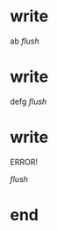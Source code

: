 # write
  a<!--M:R0-->b
_flush_

# write
  d<!--/M:R0-->efg
_flush_

# write
  <script>R_M = REORDER_RUNTIME;</script><noscript id="M:R0">ERROR!</noscript><script>R_M("M:R0")</script>
_flush_

# end
